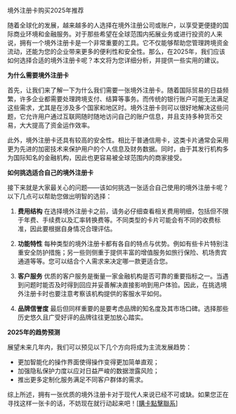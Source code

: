 境外注册卡购买2025年推荐

随着全球化的发展，越来越多的人选择在境外注册公司或账户，以享受更便捷的国际商业环境和金融服务。对于那些希望在全球范围内拓展业务或进行投资的人来说，拥有一个境外注册卡是一个非常重要的工具。它不仅能够帮助您管理跨境资金流动，还能为您的企业带来更多的便利性和安全性。那么，在2025年，我们应该如何选择合适的境外注册卡呢？本文将为您详细分析，并提供一些实用的建议。

**为什么需要境外注册卡**

首先，让我们来了解一下为什么我们需要一张境外注册卡。随着国际贸易的日益频繁，许多企业都需要处理跨境支付、结算等事务。而传统的银行账户可能无法满足这些需求，尤其是在涉及多个国家和地区时。境外注册卡则可以很好地解决这些问题，它允许用户通过互联网随时随地访问自己的账户信息，并且支持多种货币交易，大大提高了资金运作效率。

此外，境外注册卡还具有较高的安全性。相比于普通信用卡，这类卡片通常会采用更为先进的加密技术来保护用户的个人信息及财务数据。同时，由于其发行机构多为国际知名的金融机构，因此也更容易被全球范围内的商家接受。

**如何挑选适合自己的境外注册卡**

接下来就是大家最关心的问题——该如何挑选一张适合自己使用的境外注册卡呢？以下几点可以帮助您做出明智的选择：

1. **费用结构**
   在选择境外注册卡之前，请务必仔细查看相关费用明细，包括但不限于年费、手续费以及汇率转换费等。不同类型的卡片可能会有不同的收费标准，因此要根据自身情况合理评估。

2. **功能特性**
   每种类型的境外注册卡都有各自的特点与优势。例如有些卡片特别注重安全防护措施；另一些则侧重于提供丰富的增值服务如旅行保险、机场贵宾通道等等。您可以结合个人需求来决定哪一款更适合您。

3. **客户服务**
   优质的客户服务是衡量一家金融机构是否可靠的重要指标之一。当遇到问题时能否及时得到回应并妥善解决直接影响到用户体验。因此，在挑选境外注册卡时也要注意考察该机构提供的客服水平如何。

4. **品牌信誉度**
   最后但同样重要的是要考虑品牌的知名度及其市场口碑。选择那些历史悠久且广受好评的品牌往往更加放心踏实。

**2025年的趋势预测**

展望未来几年内，我们可以预见以下几个方向将成为主流发展趋势：

- 更加智能化的操作界面使得操作变得更加简单直观；
- 加强隐私保护力度以应对日益严峻的数据泄露风险；
- 推出更多定制化服务满足不同客户群体的需求。

综上所述，拥有一张优质的境外注册卡对于现代人来说已经不可或缺。如果您正在寻找这样一张卡的话，不妨现在就行动起来吧！[[購卡點擊聯系](https://t.me/s/esim1088)]